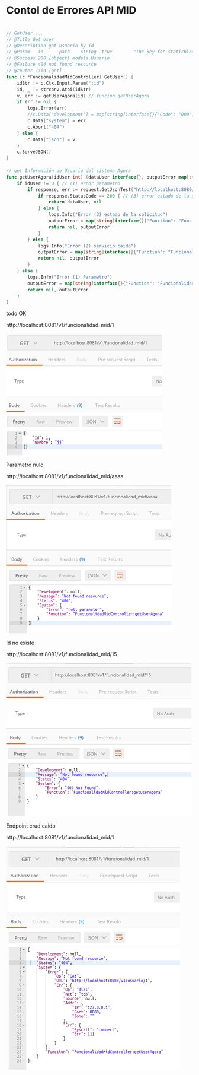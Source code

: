 # Contol de Errores API MID




```go

// GetUser ...
// @Title Get User
// @Description get Usuario by id
// @Param	id		path 	string	true		"The key for staticblock"
// @Success 200 {object} models.Usuario
// @Failure 404 not found resource
// @router /:id [get]
func (c *FuncionalidadMidController) GetUser() {
	idStr := c.Ctx.Input.Param(":id")
	id, _ := strconv.Atoi(idStr)
	v, err := getUserAgora(id) // funcion getUserAgora
	if err != nil {
		logs.Error(err)
		//c.Data["development"] = map[string]interface{}{"Code": "000", "Body": err.Error(), "Type": "error"}
		c.Data["system"] = err
		c.Abort("404")
	} else {
		c.Data["json"] = v
	}
	c.ServeJSON()
}

// get Información de Usuario del sistema Agora
func getUserAgora(idUser int) (dataUser interface{}, outputError map[string]interface{}) {
	if idUser != 0 { // (1) error parametro
		if response, err := request.GetJsonTest("http://localhost:8080/v1/usuario/"+strconv.Itoa(idUser), &dataUser); err == nil { // (2) error servicio caido
			if response.StatusCode == 200 { // (3) error estado de la solicitud
				return dataUser, nil
			} else {
				logs.Info("Error (3) estado de la solicitud")
				outputError = map[string]interface{}{"Function": "FuncionalidadMidController:getUserAgora", "Error": response.Status}
				return nil, outputError
			}
		} else {
			logs.Info("Error (2) servicio caido")
			outputError = map[string]interface{}{"Function": "FuncionalidadMidController:getUserAgora", "Error": err}
			return nil, outputError
		}
	} else {
		logs.Info("Error (1) Parametro")
		outputError = map[string]interface{}{"Function": "FuncionalidadMidController:getUserAgora", "Error": "null parameter"}
		return nil, outputError
	}
}
```


todo OK

http://localhost:8081/v1/funcionalidad_mid/1

![00](/generacion_de_apis/img/control_error_mid_0.png)



Parametro nulo

http://localhost:8081/v1/funcionalidad_mid/aaaa

![01](/generacion_de_apis/img/control_error_mid_1.png)



Id no existe

http://localhost:8081/v1/funcionalidad_mid/15

![02](/generacion_de_apis/img/control_error_mid_2.png)



Endpoint crud caido

http://localhost:8081/v1/funcionalidad_mid/1

![03](/generacion_de_apis/img/control_error_mid_3.png)
